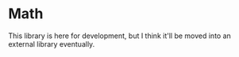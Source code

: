 Math
====
This library is here for development, but I think it'll be moved into an external library
eventually.
